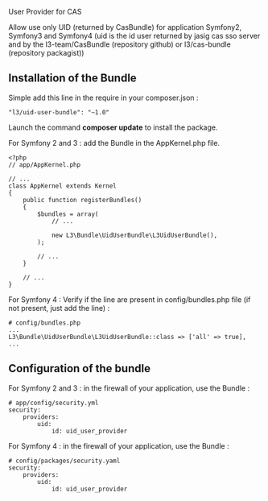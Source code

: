 User Provider for CAS

Allow use only UID (returned by CasBundle) for application Symfony2, Symfony3 and Symfony4
(uid is the id user returned by jasig cas sso server and by the l3-team/CasBundle (repository github) or l3/cas-bundle (repository packagist))

Installation of the Bundle
---
Simple add this line in the require in your composer.json :
```
"l3/uid-user-bundle": "~1.0"
```
Launch the command **composer update** to install the package.

For Symfony 2 and 3 : add the Bundle in the AppKernel.php file.
```
<?php
// app/AppKernel.php

// ...
class AppKernel extends Kernel
{
    public function registerBundles()
    {
        $bundles = array(
            // ...

            new L3\Bundle\UidUserBundle\L3UidUserBundle(),
        );

        // ...
    }

    // ...
}
```

For Symfony 4 :
Verify if the line are present in config/bundles.php file (if not present, just add the line) :
```
# config/bundles.php
...
L3\Bundle\UidUserBundle\L3UidUserBundle::class => ['all' => true],
...
```

Configuration of the bundle
---

For Symfony 2 and 3 : in the firewall of your application, use the Bundle :
```
# app/config/security.yml
security:
    providers:
        uid:
            id: uid_user_provider
```

For Symfony 4 : in the firewall of your application, use the Bundle :
```
# config/packages/security.yaml
security:
    providers:
        uid:
            id: uid_user_provider
```
